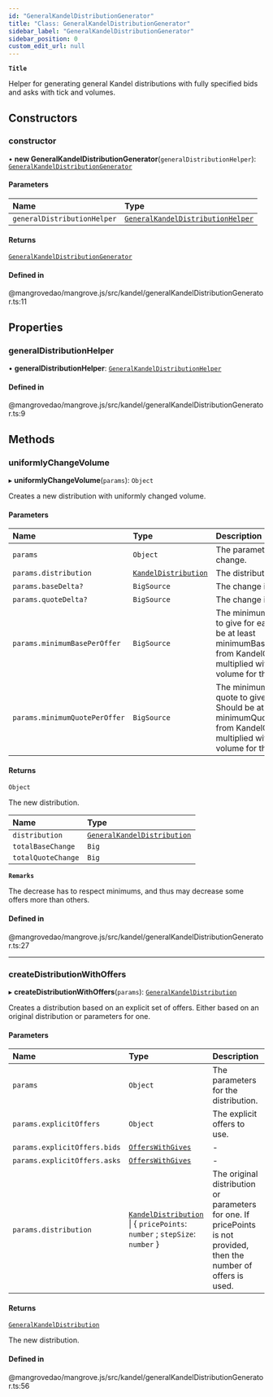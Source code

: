```yaml
---
id: "GeneralKandelDistributionGenerator"
title: "Class: GeneralKandelDistributionGenerator"
sidebar_label: "GeneralKandelDistributionGenerator"
sidebar_position: 0
custom_edit_url: null
---
```


**`Title`**

Helper for generating general Kandel distributions with fully specified bids and asks with tick and volumes.

## Constructors

### <a id="constructor" name="constructor"></a> constructor

• **new GeneralKandelDistributionGenerator**(`generalDistributionHelper`): [`GeneralKandelDistributionGenerator`](GeneralKandelDistributionGenerator.md)

#### Parameters

| Name | Type |
| :------ | :------ |
| `generalDistributionHelper` | [`GeneralKandelDistributionHelper`](GeneralKandelDistributionHelper.md) |

#### Returns

[`GeneralKandelDistributionGenerator`](GeneralKandelDistributionGenerator.md)

#### Defined in

@mangrovedao/mangrove.js/src/kandel/generalKandelDistributionGenerator.ts:11

## Properties

### <a id="generaldistributionhelper" name="generaldistributionhelper"></a> generalDistributionHelper

• **generalDistributionHelper**: [`GeneralKandelDistributionHelper`](GeneralKandelDistributionHelper.md)

#### Defined in

@mangrovedao/mangrove.js/src/kandel/generalKandelDistributionGenerator.ts:9

## Methods

### <a id="uniformlychangevolume" name="uniformlychangevolume"></a> uniformlyChangeVolume

▸ **uniformlyChangeVolume**(`params`): `Object`

Creates a new distribution with uniformly changed volume.

#### Parameters

| Name | Type | Description |
| :------ | :------ | :------ |
| `params` | `Object` | The parameters for the change. |
| `params.distribution` | [`KandelDistribution`](KandelDistribution.md) | The distribution to change. |
| `params.baseDelta?` | `BigSource` | The change in base volume. |
| `params.quoteDelta?` | `BigSource` | The change in quote volume. |
| `params.minimumBasePerOffer` | `BigSource` | The minimum amount of base to give for each offer. Should be at least minimumBasePerOfferFactor from KandelConfiguration multiplied with the minimum volume for the market. |
| `params.minimumQuotePerOffer` | `BigSource` | The minimum amount of quote to give for each offer. Should be at least minimumQuotePerOfferFactor from KandelConfiguration multiplied with the minimum volume for the market. |

#### Returns

`Object`

The new distribution.

| Name | Type |
| :------ | :------ |
| `distribution` | [`GeneralKandelDistribution`](GeneralKandelDistribution.md) |
| `totalBaseChange` | `Big` |
| `totalQuoteChange` | `Big` |

**`Remarks`**

The decrease has to respect minimums, and thus may decrease some offers more than others.

#### Defined in

@mangrovedao/mangrove.js/src/kandel/generalKandelDistributionGenerator.ts:27

___

### <a id="createdistributionwithoffers" name="createdistributionwithoffers"></a> createDistributionWithOffers

▸ **createDistributionWithOffers**(`params`): [`GeneralKandelDistribution`](GeneralKandelDistribution.md)

Creates a distribution based on an explicit set of offers. Either based on an original distribution or parameters for one.

#### Parameters

| Name | Type | Description |
| :------ | :------ | :------ |
| `params` | `Object` | The parameters for the distribution. |
| `params.explicitOffers` | `Object` | The explicit offers to use. |
| `params.explicitOffers.bids` | [`OffersWithGives`](../modules.md#offerswithgives) | - |
| `params.explicitOffers.asks` | [`OffersWithGives`](../modules.md#offerswithgives) | - |
| `params.distribution` | [`KandelDistribution`](KandelDistribution.md) \| \{ `pricePoints`: `number` ; `stepSize`: `number`  } | The original distribution or parameters for one. If pricePoints is not provided, then the number of offers is used. |

#### Returns

[`GeneralKandelDistribution`](GeneralKandelDistribution.md)

The new distribution.

#### Defined in

@mangrovedao/mangrove.js/src/kandel/generalKandelDistributionGenerator.ts:56
